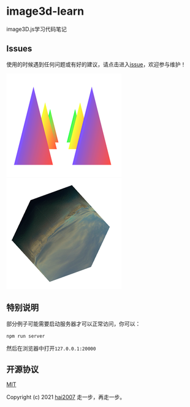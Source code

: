 # image3d-learn
image3D.js学习代码笔记

## Issues
使用的时候遇到任何问题或有好的建议，请点击进入[issue](https://github.com/agile-contrib/image3d-learn/issues)，欢迎参与维护！

<img src='./images/example1.png' />
<img src='./images/example2.png' />

## 特别说明

部分例子可能需要启动服务器才可以正常访问，你可以：

```
npm run server
```

然后在浏览器中打开```127.0.0.1:20000```

开源协议
---------------------------------------
[MIT](https://github.com/agile-contrib/image3d-learn/blob/master/LICENSE)

Copyright (c) 2021 [hai2007](https://hai2007.gitee.io/sweethome/) 走一步，再走一步。

